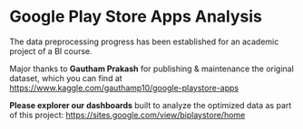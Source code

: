 # **Google Play Store Apps Analysis**

The data preprocessing progress has been established for an academic project of a BI course. 

Major thanks to **Gautham Prakash** for publishing & maintenance the original dataset, which you can find at https://www.kaggle.com/gauthamp10/google-playstore-apps

**Please explorer our dashboards** built to analyze the optimized data as part of this project: https://sites.google.com/view/biplaystore/home
